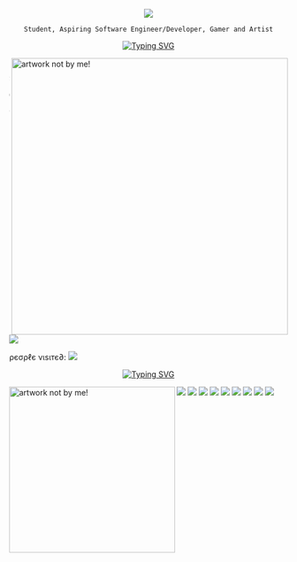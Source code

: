 <!-- Typography -->
<div align="center">
  
![](https://typograssy.deno.dev/api?text=Welcome%20To%20My%20Domain!&l0=0d1017&l1=edcee0&l2=dbc5ed&l3=d3f8fd&l4=e8e7bf&bg=0d1017&frame=0d1017&speed=100)

</div>

<!-- Center Aligned Text -->
<div align="center">
  
`Student, Aspiring Software Engineer/Developer, Gamer and Artist`

</div>

<!-- Typing | About Me -->
<div align="center">
  
[![Typing SVG](https://readme-typing-svg.demolab.com?font=Fira+Code&pause=1000&color=F7C0D7&width=435&lines=About+Me+!+%E2%99%A1+%7C+%E7%A7%81%E3%81%AB%E3%81%A4%E3%81%84%E3%81%A6)](https://git.io/typing-svg)

</div>

<!-- First Image -->
<img align="right" width="500" src="https://i.pinimg.com/originals/2d/41/3d/2d413d17950d53b90af7c654c0d87920.jpg" alt="artwork not by me!"/>

```c++
                    ˚₊· ͟͟͞͞➳❥ About Me
--------------------------------------------------------------
Student At 🌷: Wake Tech Community College
Focus 🎧: Info Technology and Computer Programming/Development
Operating System 💻: Windows 11
Languages 💐: C++, Python, HTML & CSS/JavaScript
Currently Learning 🪴: Java
Favorite Anime ✨: Peach Girl
```

<!-- Discord Image -->
<img src="https://lanyard.cnrad.dev/api/854715248552706048?bg=512f9c&borderRadius=15px"/>

<!-- Anime Counting -->
ρєσρℓє νιѕιтє∂: <img src="https://count.getloli.com/get/@3osmic?theme=rule34"/>

<!-- Typing | Experience -->
<div align="center">
  
[![Typing SVG](https://readme-typing-svg.demolab.com?font=Fira+Code&pause=1000&color=F7C0D7&width=435&lines=Experience+!+%E2%99%A1+%7C+%E7%B5%8C%E9%A8%93)](https://git.io/typing-svg)

</div>

<!-- Second Image -->
<img align="left" width="300" src="https://i.pinimg.com/564x/ad/4a/7e/ad4a7e138babedfad64e70fd21049599.jpg" alt="artwork not by me!"/>

<!-- Work Icons -->
<img src="https://img.shields.io/badge/adobe%20photoshop%20-%2331A8FF.svg?&style=for-the-badge&logo=adobe%20photoshop&logoColor=white"/>
<img src="https://img.shields.io/badge/html5%20-%23E34F26.svg?&style=for-the-badge&logo=html5&logoColor=white"/>
<img src="https://img.shields.io/badge/css3%20-%231572B6.svg?&style=for-the-badge&logo=css3&logoColor=white"/>
<img src="https://img.shields.io/badge/javascript%20-%23323330.svg?&style=for-the-badge&logo=javascript&logoColor=%23F7DF1E"/>
<img src="https://img.shields.io/badge/git%20-%23F05033.svg?&style=for-the-badge&logo=git&logoColor=white"/>
<img src="https://img.shields.io/badge/-PHP-777BB4?&style=for-the-badge&logo=PHP&logoColor=white"/>
<img src="https://img.shields.io/badge/-MySQL-4479A1?&style=for-the-badge&logo=MySQL&logoColor=white"/>
<img src="https://img.shields.io/badge/-GitHub-181717?&style=for-the-badge&logo=GitHub&logoColor=white"/>
<img src="https://img.shields.io/badge/-Amazon_AWS-232F3E?&style=for-the-badge&logo=Amazon-AWS&logoColor=white"/>

<!-- Gif -->
<!-- <img align="right" src="https://64.media.tumblr.com/f8b3e35c0ff7667a246a936b6ed5b1ed/tumblr_p89pr98cVZ1sgw7hlo1_500.gif" alt="artwork not by me!"/> -->
